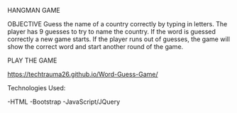 HANGMAN GAME 

OBJECTIVE 
  Guess the name of a country correctly by typing in letters. The player has 9 guesses to try to name the country. If the word is guessed correctly a new game starts. If the player runs out of guesses, the game will show the correct word and start another round of the game. 

PLAY THE GAME 

https://techtrauma26.github.io/Word-Guess-Game/

Technologies Used:

 -HTML
 -Bootstrap
 -JavaScript/JQuery
